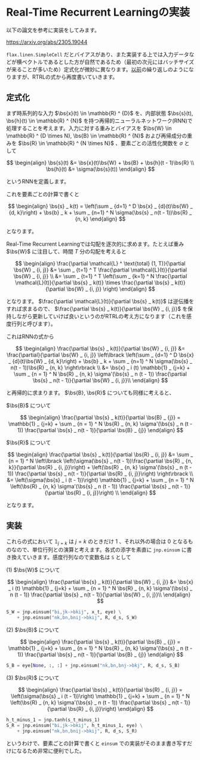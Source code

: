 # Real-Time Recurrent Learningの実装

$$\newcommand{\bs}{\boldsymbol}$$

以下の論文を参考に実装をしてみます。

<https://arxiv.org/abs/2305.19044>

`flax.linen.SimpleCell` だとバイアスがあり、また実装する上では入力データなどが横ベクトルであるとした方が自然であるため（最初の次元にはバッチサイズが来ることが多いため）定式化が微妙に異なります。[以前](https://tokumini.hatenablog.com/entry/2025/02/23/120000)の繰り返しのようになりますが、RTRLの式から再度書いていきます。

## 定式化

まず時系列的な入力 $\bs{x}(t) \in \mathbb{R} ^ {D}$ を、内部状態 $\bs{s}(t), \bs{h}(t) \in \mathbb{R} ^ {N}$ を持つ再帰的ニューラルネットワーク(RNN)で処理することを考えます。入力に対する重みとバイアスを $\bs{W} \in \mathbb{R} ^ {D \times N}, \bs{B} \in \mathbb{R} ^ {N}$ および再帰成分の重みを $\bs{R} \in \mathbb{R} ^ {N \times N}$ 、要素ごとの活性化関数を $\sigma$ として

$$
\begin{align}
\bs{s}(t) &= \bs{x}(t)\bs{W} + \bs{B} + \bs{h}(t - 1)\bs{R} \\
\bs{h}(t) &= \sigma(\bs{s}(t))
\end{align}
$$

というRNNを定義します。

これを要素ごとの計算で書くと

$$
\begin{align}
\bs{s} _ k(t) = \left(\sum _ {d=1} ^ D \bs{x} _ {d}(t)\bs{W} _ {d, k}\right) + \bs{b} _ k + \sum _ {n=1} ^ N \sigma(\bs{s} _ n(t - 1))\bs{R} _ {n, k}
\end{align}
$$

となります。

Real-Time Recurrent Learningでは勾配を逐次的に求めます。たとえば重み $\bs{W}$ に注目して、時間 $T$ 分の勾配を考えると

$$
\begin{align}
\frac{\partial \mathcal{L} ^ \text{total} (1, T)}{\partial \bs{W} _ {i, j}} &= \sum _ {t=1} ^ T \frac{\partial \mathcal{L}(t)}{\partial \bs{W} _ {i, j}} \\
&= \sum _ {t=1} ^ T \left(\sum _ {k=1} ^ N
\frac{\partial \mathcal{L}(t)}{\partial \bs{s} _ k(t)} \times \frac{\partial \bs{s} _ k(t)}{\partial \bs{W} _ {i, j}}
\right)
\end{align}
$$

となります。 $\frac{\partial \mathcal{L}(t)}{\partial \bs{s} _ k(t)}$ は逆伝播をすれば求まるので、 $\frac{\partial \bs{s} _ k(t)}{\partial \bs{W} _ {i, j}}$ を保持しながら更新していけば良いというのがRTRLの考え方になります（これを感度行列と呼びます）。

これはRNNの式から

$$
\begin{align}
\frac{\partial \bs{s} _ k(t)}{\partial \bs{W} _ {i, j}} &= \frac{\partial}{\partial \bs{W} _ {i, j}} \left\lbrack \left(\sum _ {d=1} ^ D \bs{x} _ {d}(t)\bs{W} _ {d, k}\right) + \bs{b} _ k + \sum _ {n=1} ^ N \sigma(\bs{s} _ n(t - 1))\bs{R} _ {n, k} \right\rbrack \\
&= \bs{x} _ i (t) \mathbb{1} _ {j=k} + \sum _ {n = 1} ^ N \bs{R} _ {n, k} \sigma'(\bs{s} _ n (t - 1)) \frac{\partial \bs{s} _ n(t - 1)}{\partial \bs{W} _ {i, j}}\\
\end{align}
$$

と再帰的に求まります。 $\bs{B}, \bs{R}$ についても同様に考えると、

$\bs{B}$ について

$$
\begin{align}
\frac{\partial \bs{s} _ k(t)}{\partial \bs{B} _ {j}} = \mathbb{1} _ {j=k} + \sum _ {n = 1} ^ N \bs{R} _ {n, k} \sigma'(\bs{s} _ n (t - 1)) \frac{\partial \bs{s} _ n(t - 1)}{\partial \bs{B} _ {j}}
\end{align}
$$

$\bs{R}$ について

$$
\begin{align}
\frac{\partial \bs{s} _ k(t)}{\partial \bs{R} _ {i, j}} &= \sum _ {n = 1} ^ N
\left\lbrack
  \left(\sigma(\bs{s} _ n(t - 1))\frac{\partial \bs{R} _ {n, k}}{\partial \bs{R} _ {i, j}}\right)
  +
  \left(\bs{R} _ {n, k} \sigma'(\bs{s} _ n (t - 1)) \frac{\partial \bs{s} _ n(t - 1)}{\partial \bs{R} _ {i, j}}\right)
\right\rbrack \\
&= \left(\sigma(\bs{s} _ i (t - 1))\right) \mathbb{1} _ {j=k} + \sum _ {n = 1} ^ N
  \left(\bs{R} _ {n, k} \sigma'(\bs{s} _ n (t - 1)) \frac{\partial \bs{s} _ n(t - 1)}{\partial \bs{R} _ {i, j}}\right) \\
\end{align}
$$

となります。

## 実装

これらの式において $\mathbb{1} _ {j = k}$ は $j=k$ のときだけ $1$ 、それ以外の場合は $0$ となるものなので、単位行列との演算と考えます。各式の添字を素直に `jnp.einsum` に書き換えていきます。感度行列なので変数名は `S` として

(1) $\bs{W}$ について

$$
\begin{align}
\frac{\partial \bs{s} _ k(t)}{\partial \bs{W} _ {i, j}} &= \bs{x} _ i (t) \mathbb{1} _ {j=k} + \sum _ {n = 1} ^ N \bs{R} _ {n, k} \sigma'(\bs{s} _ n (t - 1)) \frac{\partial \bs{s} _ n(t - 1)}{\partial \bs{W} _ {i, j}}\\
\end{align}
$$

```python
S_W = jnp.einsum("bi,jk->bkij", x_t, eye) \
    + jnp.einsum("nk,bn,bnij->bkij", R, d_s, S_W)
```

(2) $\bs{B}$ について

$$
\begin{align}
\frac{\partial \bs{s} _ k(t)}{\partial \bs{B} _ {j}} = \mathbb{1} _ {j=k} + \sum _ {n = 1} ^ N \bs{R} _ {n, k} \sigma'(\bs{s} _ n (t - 1)) \frac{\partial \bs{s} _ n(t - 1)}{\partial \bs{B} _ {j}}
\end{align}
$$

```python
S_B = eye[None, :, :] + jnp.einsum("nk,bn,bnj->bkj", R, d_s, S_B)
```

(3) $\bs{R}$ について

$$
\begin{align}
\frac{\partial \bs{s} _ k(t)}{\partial \bs{R} _ {i, j}} = \left(\sigma(\bs{s} _ i (t - 1))\right) \mathbb{1} _ {j=k} + \sum _ {n = 1} ^ N
  \left(\bs{R} _ {n, k} \sigma'(\bs{s} _ n (t - 1)) \frac{\partial \bs{s} _ n(t - 1)}{\partial \bs{R} _ {i, j}}\right)
\end{align}
$$

```python
h_t_minus_1 = jnp.tanh(s_t_minus_1)
S_R = jnp.einsum("bi,jk->bkij", h_t_minus_1, eye) \
    + jnp.einsum("nk,bn,bnij->bkij", R, d_s, S_R)
```

というわけで、要素ごとの計算で書くと `einsum` での実装がそのまま書き写すだけになるため非常に便利でした。

